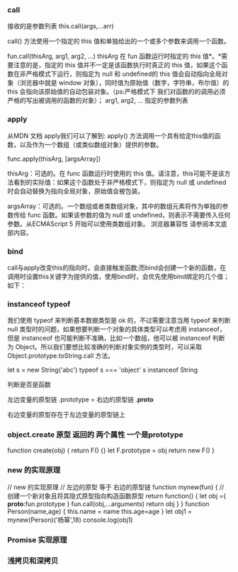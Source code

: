 ### call
接收的是参数列表 this.call(args,...arr)

call() 方法使用一个指定的 this 值和单独给出的一个或多个参数来调用一个函数。

fun.call(thisArg, arg1, arg2, ...)
thisArg 在 fun 函数运行时指定的 this 值*。*需要注意的是，指定的 this 值并不一定是该函数执行时真正的 this 值，如果这个函数在非严格模式下运行，则指定为 null 和 undefined的 this 值会自动指向全局对象（浏览器中就是 window 对象），同时值为原始值（数字，字符串，布尔值）的 this 会指向该原始值的自动包装对象。（ps:严格模式下 我们对函数的的调用必须严格的写出被调用的函数的对象）；
arg1, arg2, ... 指定的参数列表



### apply

从MDN 文档 apply我们可以了解到:
apply() 方法调用一个具有给定this值的函数，以及作为一个数组（或类似数组对象）提供的参数。


func.apply(thisArg, [argsArray])


thisArg：可选的。在 func 函数运行时使用的 this 值。请注意，this可能不是该方法看到的实际值：如果这个函数处于非严格模式下，则指定为 null 或 undefined 时会自动替换为指向全局对象，原始值会被包装。


argsArray：可选的。一个数组或者类数组对象，其中的数组元素将作为单独的参数传给 func 函数。如果该参数的值为 null 或  undefined，则表示不需要传入任何参数。从ECMAScript 5 开始可以使用类数组对象。 浏览器兼容性 请参阅本文底部内容。

### bind
call与apply改变this的指向时，会直接触发函数;而bind会创建一个新的函数，在调用时设置this关键字为提供的值，使用bind时，会优先使用bind绑定的几个值； 如下：


### instanceof typeof
我们使用 typeof 来判断基本数据类型是 ok 的，不过需要注意当用 typeof 来判断 null 类型时的问题，如果想要判断一个对象的具体类型可以考虑用 instanceof，但是 instanceof 也可能判断不准确，比如一个数组，他可以被 instanceof 判断为 Object。所以我们要想比较准确的判断对象实例的类型时，可以采取 Object.prototype.toString.call 方法。

let s = new String('abc')
typeof s === 'object'
s instanceof String

判断是否是函数

左边变量的原型链 .prototype = 右边的原型链 .__proto__

右边变量的原型存在于左边变量的原型链上

### object.create 原型 返回的 两个属性 一个是prototype
function create(obj) {
    return F() {}
    let F.prototype = obj
    return new F()
}

### new 的实现原理
// new 的实现原理
// 左边的原型 等于 右边的原型链
function mynew(fun) {
       // 创建一个新对象且将其隐式原型指向构造函数原型
    return function() {
        let obj ={
            __proto__:fun.prototype
        }
        fun.call(obj,...arguments)
        return obj
    }
}
function Person(name,age) {
    this.name = name
    this.age=age
}
let obj1 = mynew(Person)('杨幂',18)
console.log(obj1)
### Promise 实现原理
### 浅拷贝和深拷贝